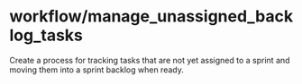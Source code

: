 # workflow/manage_unassigned_backlog_tasks

Create a process for tracking tasks that are not yet assigned to a sprint and moving them into a sprint backlog when ready.

